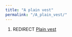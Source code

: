 ```yaml
---
title: "A plain vest"
permalink: "/A_plain_vest/"
---
```


1.  REDIRECT [Plain vest](Plain_vest "wikilink")